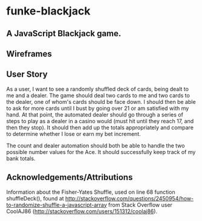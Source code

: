 # funke-blackjack
## A JavaScript Blackjack game.

## Wireframes



## User Story

As a user, I want to see a randomly shuffled deck of cards, being dealt to me and a dealer. The game should deal two cards to me and two cards to the dealer, one of whom's cards should be face down. I should then be able to ask for more cards until I bust by going over 21 or am satisfied with my hand. At that point, the automated dealer should go through a series of steps to play as a dealer in a casino would (must hit until they reach 17, and then they stop). It should then add up the totals appropriately and compare to determine whether I lose or earn my bet increment.

The count and dealer automation should both be able to handle the two possible number values for the Ace. It should successfully keep track of my bank totals.

## Acknowledgements/Attributions

Information about the Fisher-Yates Shuffle, used on line 68 function shuffleDeck(), found at http://stackoverflow.com/questions/2450954/how-to-randomize-shuffle-a-javascript-array from Stack Overflow user CoolAJ86 (http://stackoverflow.com/users/151312/coolaj86).
